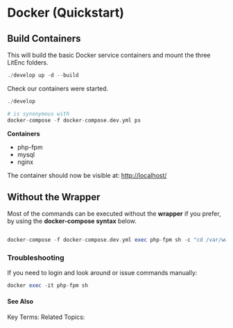 # Docker (Quickstart)

## Build Containers
This will build the basic Docker service containers and mount the three LitEnc folders.
```php
./develop up -d --build
```

Check our containers were started.
```php
./develop

# is synonymous with
docker-compose -f docker-compose.dev.yml ps
```

**Containers**
- php-fpm
- mysql
- nginx

The container should now be visible at:
[http://localhost/][1]

## Without the Wrapper
Most of the commands can be executed without the **wrapper** if you prefer, by using the **docker-compose syntax** below.
```php

docker-compose -f docker-compose.dev.yml exec php-fpm sh -c "cd /var/www/html && php artisan"
```

### Troubleshooting
If you need to login and look around or issue commands manually:
```php
docker exec -it php-fpm sh
```

#### See Also
Key Terms:
Related Topics:

[1]:	http://localhost